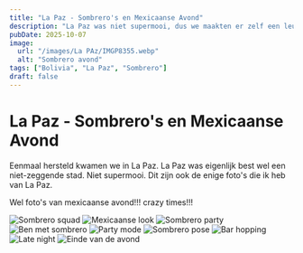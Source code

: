 ```yaml
---
title: "La Paz - Sombrero's en Mexicaanse Avond"
description: "La Paz was niet supermooi, dus we maakten er zelf een leuke avond van met sombrero's."
pubDate: 2025-10-07
image:
  url: "/images/La PAz/IMGP8355.webp"
  alt: "Sombrero avond"
tags: ["Bolivia", "La Paz", "Sombrero"]
draft: false
---
```


# La Paz - Sombrero's en Mexicaanse Avond

Eenmaal hersteld kwamen we in La Paz. La Paz was eigenlijk best wel een niet-zeggende stad. Niet supermooi. Dit zijn ook de enige foto's die ik heb van La Paz. 

Wel foto's van mexicaanse avond!!! crazy times!!!

<div class="photo-grid">
  <img src="/images/La PAz/IMGP8355.webp" alt="Sombrero squad" />
  <img src="/images/La PAz/IMGP8359.webp" alt="Mexicaanse look" />
  <img src="/images/La PAz/IMGP8360.webp" alt="Sombrero party" />
  <img src="/images/La PAz/IMGP8361.webp" alt="Ben met sombrero" />
  <img src="/images/La PAz/IMGP8362.webp" alt="Party mode" />
  <img src="/images/La PAz/IMGP8363.webp" alt="Sombrero pose" />
  <img src="/images/La PAz/IMGP8364.webp" alt="Bar hopping" />
  <img src="/images/La PAz/IMGP8369.webp" alt="Late night" />
  <img src="/images/La PAz/IMGP8370.webp" alt="Einde van de avond" />
</div>